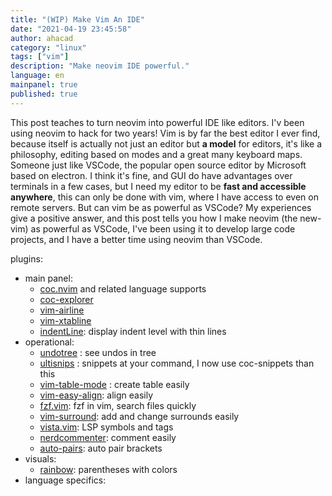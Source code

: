 ```yaml
---
title: "(WIP) Make Vim An IDE"
date: "2021-04-19 23:45:58"
author: ahacad
category: "linux"
tags: ["vim"]
description: "Make neovim IDE powerful."
language: en
mainpanel: true
published: true
---
```


This post teaches to turn neovim into powerful IDE like editors. I'v
been using neovim to hack for two years! Vim is by far the best editor I
ever find, because itself is actually not just an editor but **a model**
for editors, it's like a philosophy, editing based on modes and a great
many keyboard maps. Someone just like VSCode, the popular open source
editor by Microsoft based on electron. I think it's fine, and GUI do
have advantages over terminals in a few cases, but I need my editor to
be **fast and accessible anywhere**, this can only be done with vim,
where I have access to even on remote servers. But can vim be as
powerful as VSCode? My experiences give a positive answer, and this post
tells you how I make neovim (the new-vim) as powerful as VSCode, I've
been using it to develop large code projects, and I have a better time
using neovim than VSCode.


plugins:
- main panel:
  - [coc.nvim](https://github.com/neoclide/coc.nvim) and related language supports
  - [coc-explorer](https://github.com/weirongxu/coc-explorer)
  - [vim-airline](https://github.com/vim-airline/vim-airline)
  - [vim-xtabline](https://github.com/mg979/vim-xtabline)
  - [indentLine](https://github.com/Yggdroot/indentLine): display indent level with thin lines
- operational:
  - [undotree](https://github.com/mbbill/undotree)       : see undos in tree
  - [ultisnips](https://github.com/SirVer/ultisnips)      : snippets at your command, I now use coc-snippets than this
  - [vim-table-mode](https://github.com/dhruvasagar/vim-table-mode) : create table easily
  - [vim-easy-align](https://github.com/junegunn/vim-easy-align): align easily
  - [fzf.vim](https://github.com/junegunn/fzf.vim): fzf in vim, search files quickly
  - [vim-surround](https://github.com/tpope/vim-surround): add and change surrounds easily
  - [vista.vim](https://github.com/liuchengxu/vista.vim): LSP symbols and tags
  - [nerdcommenter](https://github.com/preservim/nerdcommenter): comment easily
  - [auto-pairs](https://github.com/jiangmiao/auto-pairs): auto pair brackets
- visuals:
  - [rainbow](https://github.com/luochen1990/rainbow): parentheses with colors
- language specifics:
